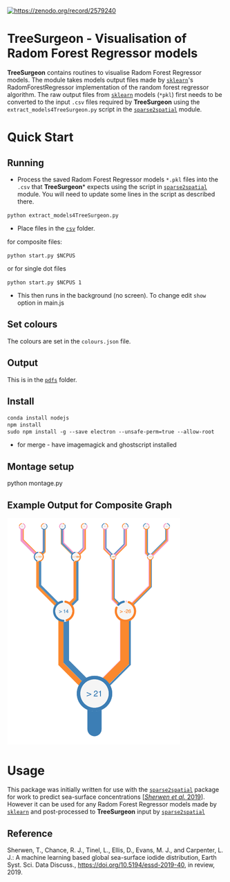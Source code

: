 <a href='https://zenodo.org/record/2579240'> <img data-toggle="modal" data-target="[data-modal='https://zenodo.org/record/2579240']" src="https://zenodo.org/badge/112364748.svg" alt="https://zenodo.org/record/2579240"></a>

# TreeSurgeon - Visualisation of Radom Forest Regressor models

**TreeSurgeon** contains routines to visualise Radom Forest Regressor models. The module takes models output files made by [`sklearn`](https://scikit-learn.org/)'s RadomForestRegressor implementation of the random forest regressor algorithm. The raw output files from [`sklearn`](https://scikit-learn.org/) models (`*pkl`) first needs to be converted to the input `.csv` files required by **TreeSurgeon** using the
`extract_models4TreeSurgeon.py` script in the
[`sparse2spatial`](https://github.com/tsherwen/sparse2spatial) module.


# Quick Start

## Running

- Process the saved Radom Forest Regressor models `*.pkl` files into the `.csv` that **TreeSurgeon*** expects using the script in [`sparse2spatial`](https://github.com/tsherwen/sparse2spatial) module. You will need to update some lines in the script as described there.

`python extract_models4TreeSurgeon.py`

- Place files in the [`csv`](https://github.com/wolfiex/TreeSurgeon/tree/master/csv) folder.

for composite files:

`python start.py $NCPUS`

or for single dot files

`python start.py $NCPUS 1 `

- This then runs in the background (no screen). To change edit `show` option in main.js

## Set colours
The colours are set in the `colours.json` file.

## Output
This is in the [`pdfs`](https://github.com/wolfiex/TreeSurgeon/tree/master/pdfs) folder.

## Install
```
conda install nodejs
npm install
sudo npm install -g --save electron --unsafe-perm=true --allow-root
```

- for merge - have imagemagick and ghostscript installed

## Montage setup
python montage.py

## Example Output for Composite Graph
<img src="./readmeimage.png" width="400" />

# Usage

This package was initially written for use with the [`sparse2spatial`](https://github.com/tsherwen/sparse2spatial) package for work to predict sea-surface concentrations [[*Sherwen et al.* 2019](https://doi.org/10.5194/essd-2019-40)]. However it can be used for any Radom Forest Regressor models made by [`sklearn`](https://scikit-learn.org/) and post-processed to **TreeSurgeon** input by [`sparse2spatial`](https://github.com/tsherwen/sparse2spatial)


## Reference
Sherwen, T., Chance, R. J., Tinel, L., Ellis, D., Evans, M. J., and Carpenter, L. J.: A machine learning based global sea-surface iodide distribution, Earth Syst. Sci. Data Discuss., https://doi.org/10.5194/essd-2019-40, in review, 2019.

